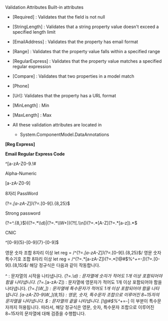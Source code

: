 Validation Attributes
Built-in attributes
- [Required] : Validates that the field is not null

- [StringLength] : Validates that a string property value doesn't exceed a specified length limit

- [EmailAddress] : Validates that the property has email format

- [Range] : Validates that the property value falls within a specified range

- [RegularExpress] : Validates that the property value matches a specified regular expression

- [Compare] : Validates that two properties in a model match

- [Phone]

- [Url]: Validates that the property has a URL format

- [MinLength] : Min

- [MaxLength] : Max

- All these validation attributes are located in 
	- System.ComponentModel.DataAnnotations



**[Reg Express]**

**Email Regular Express Code**

^[a-zA-Z0-9.!#$%&'*+\/=?^_`{|}~-]+@[a-zA-Z0-9](?:[a-zA-Z0-9-]{0,61}[a-zA-Z0-9])?(?:\.[a-zA-Z0-9](?:[a-zA-Z0-9-]{0,61}[a-zA-Z0-9])?)*$

Alpha-Numeric

[a-zA-Z0-9]

8자리 PassWord

(?=.*[a-zA-Z])(?=.*[0-9]).{8,25}$      

Strong password

(?=^.{8,}$)((?=.*\\d)|(?=.*\\W+))(?![.\\n])(?=.*[A-Z](?=.*[a-z]).*$

CNIC

^[0-9]{5}-[0-9]{7}-[0-9]$

영문 숫자 조합 8자리 이상
let reg = /^(?=.*[a-zA-Z])(?=.*[0-9]).{8,25}$/
영문 숫자 특수기호 조합 8자리 이상
let reg = /^(?=.*[a-zA-Z])(?=.*[!@#$%^*+=-])(?=.*[0-9]).{8,15}$/
해당 정규식은 다음과 같이 작동합니다.

^ : 문자열의 시작을 나타냅니다.
(?=.*\d) : 문자열에 숫자가 적어도 1개 이상 포함되어야 함을 나타냅니다.
(?=.*[a-zA-Z]) : 문자열에 영문자가 적어도 1개 이상 포함되어야 함을 나타냅니다.
(?=.*[\W_]) : 문자열에 특수문자가 적어도 1개 이상 포함되어야 함을 나타냅니다.
[a-zA-Z0-9\W_]{8,15} : 영문, 숫자, 특수문자 조합으로 이루어진 8~15자의 문자열을 나타냅니다.
$ : 문자열의 끝을 나타냅니다.
[!@#$%^*+=-] 이 부분이 특수문자까지 허용됩니다.
따라서, 해당 정규식은 영문, 숫자, 특수문자 조합으로 이루어진 8~15자의 문자열에 대해 검증을 수행합니다.
